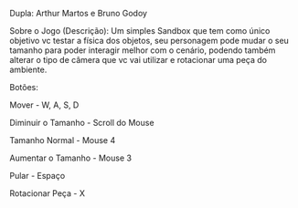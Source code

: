 Dupla: Arthur Martos e Bruno Godoy

Sobre o Jogo (Descrição):
Um simples Sandbox que tem como único objetivo vc testar a física dos objetos, seu personagem pode mudar o seu tamanho para poder interagir melhor com o cenário,
podendo também alterar o tipo de câmera que vc vai utilizar e rotacionar uma peça do ambiente.

Botões:

Mover - W, A, S, D

Diminuir o Tamanho - Scroll do Mouse

Tamanho Normal - Mouse 4

Aumentar o Tamanho - Mouse 3

Pular - Espaço

Rotacionar Peça - X

